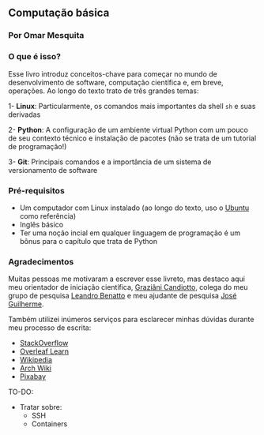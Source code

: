 ## Computação básica
### Por Omar Mesquita

### O que é isso? 

Esse livro introduz conceitos-chave para começar no mundo de desenvolvimento de software, computação científica e, em breve, 
operações. Ao longo do texto trato de três grandes temas: 

1- **Linux**: Particularmente, os comandos mais importantes da shell `sh` e suas derivadas 

2- **Python**: A configuração de um ambiente virtual Python com um pouco de seu contexto técnico e instalação de pacotes (não se trata de um tutorial de programação!)

3- **Git**: Principais comandos e a importância de um sistema de versionamento de software 

### Pré-requisitos 

- Um computador com Linux instalado (ao longo do texto, uso o [Ubuntu](https://ubuntu.com/) como referência)
- Inglês básico 
- Ter uma noção incial em qualquer linguagem de programação é um bônus para o capítulo que trata de Python

### Agradecimentos 

Muitas pessoas me motivaram a escrever esse livreto, mas destaco aqui meu orientador de iniciação científica, 
[Graziâni Candiotto](https://github.com/gcandiotto), colega do meu grupo de pesquisa 
[Leandro Benatto](https://github.com/LeandroBenatto) e meu ajudante de pesquisa [José Guilherme](https://github.com/chimbalada).


Também utilizei inúmeros serviços para esclarecer minhas dúvidas durante meu processo de escrita: 

- [StackOverflow](https://stackoverflow.com/)
- [Overleaf Learn](https://www.overleaf.com/learn)
- [Wikipedia](wikipedia.org)
- [Arch Wiki](https://wiki.archlinux.org/)
- [Pixabay](https://pixabay.com/)

TO-DO: 

- Tratar sobre: 
    - SSH
    - Containers 
    
